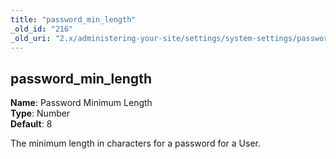 ```yaml
---
title: "password_min_length"
_old_id: "216"
_old_uri: "2.x/administering-your-site/settings/system-settings/password_min_length"
---
```


password\_min\_length
---------------------

**Name**: Password Minimum Length   
**Type**: Number   
**Default**: 8

The minimum length in characters for a password for a User.